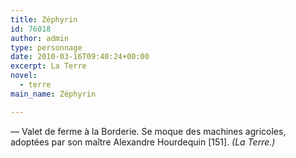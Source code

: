 ```yaml
---
title: Zéphyrin
id: 76018
author: admin
type: personnage
date: 2010-03-16T09:40:24+00:00
excerpt: La Terre
novel:
  - terre
main_name: Zéphyrin

---
```

— Valet de ferme à la Borderie. Se moque des machines agricoles, adoptées par son maître Alexandre Hourdequin [151]. _(La Terre.)_